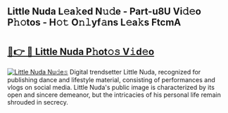 ## Little Nuda L𝚎a𝚔ed N𝚞𝚍e - Part-u8U Vi𝚍𝚎o P𝚑𝚘tos - H𝚘𝚝 O𝚗𝚕yf𝚊ns L𝚎a𝚔s FtcmA

# <h2><a href="http://kf22hg.oniu.top/?m=Little+Nuda">🔗👉 🔴 Little Nuda P𝚑ot𝚘𝚜 V𝚒d𝚎o</a></h2>

[![Little Nuda Nu𝚍e𝚜](https://i.imgur.com/0qMVB7G.gif)](http://kf22hg.oniu.top/?m=Little+Nuda)
Digital trendsetter Little Nuda, recognized for publishing dance and lifestyle material, consisting of performances and vlogs on social media. Little Nuda's public image is characterized by its open and sincere demeanor, but the intricacies of his personal life remain shrouded in secrecy.  
